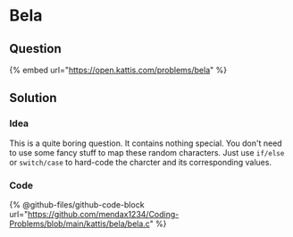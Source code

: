 # Bela

## Question

{% embed url="https://open.kattis.com/problems/bela" %}

## Solution

### Idea

This is a quite boring question. It contains nothing special. You don't need to use some fancy stuff to map these random characters. Just use `if/else` or `switch/case` to hard-code the charcter and its corresponding values.

### Code

{% @github-files/github-code-block url="https://github.com/mendax1234/Coding-Problems/blob/main/kattis/bela/bela.c" %}
